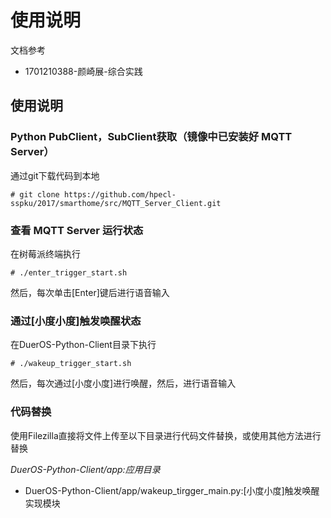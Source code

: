 # 使用说明
文档参考
* 1701210388-颜崎展-综合实践

## 使用说明

### Python PubClient，SubClient获取（镜像中已安装好 MQTT Server）
通过git下载代码到本地

    # git clone https://github.com/hpecl-sspku/2017/smarthome/src/MQTT_Server_Client.git

### 查看 MQTT Server 运行状态
在树莓派终端执行

    # ./enter_trigger_start.sh

然后，每次单击[Enter]键后进行语音输入
### 通过[小度小度]触发唤醒状态
在DuerOS-Python-Client目录下执行

    # ./wakeup_trigger_start.sh
然后，每次通过[小度小度]进行唤醒，然后，进行语音输入

 
### 代码替换

使用Filezilla直接将文件上传至以下目录进行代码文件替换，或使用其他方法进行替换

*DuerOS-Python-Client/app:应用目录*
* DuerOS-Python-Client/app/wakeup_tirgger_main.py:[小度小度]触发唤醒实现模块
